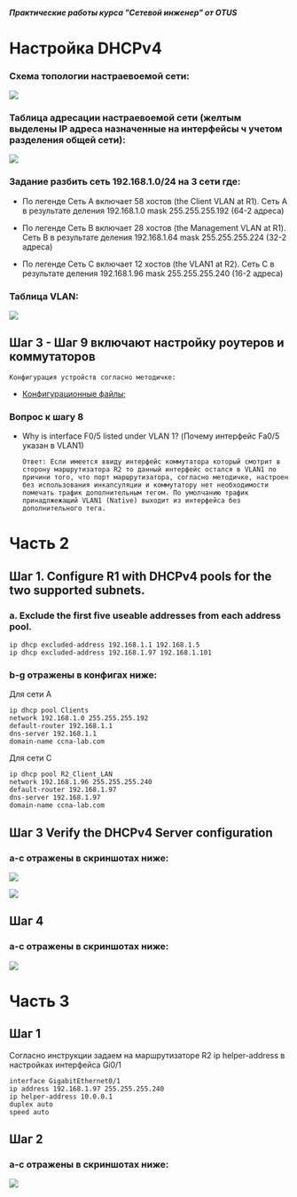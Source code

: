 ##### Практические работы курса "Сетевой инженер" от OTUS
#  Настройка DHCPv4
###  Схема топологии настраевоемой сети:
![](Topology.png)
###  Таблица адресации настраевоемой сети (желтым выделены IP адреса назначенные на интерфейсы ч учетом разделения общей сети):
![](addressing_table.png)
### Задание разбить сеть 192.168.1.0/24 на 3 сети где:

* По легенде Сеть A включает 58 хостов (the Client VLAN at R1). Сеть A в результате деления 192.168.1.0 mask 255.255.255.192 (64-2 адреса)

* По легенде Сеть B включает 28 хостов (the Management VLAN at R1). Сеть B в результате деления 192.168.1.64 mask 255.255.255.224 (32-2 адреса)

* По легенде Сеть C включает 12 хостов (the VLAN1 at R2). Сеть C в результате деления 192.168.1.96 mask 255.255.255.240 (16-2 адреса)

###  Таблица VLAN:
![](vlan_table.png)

## Шаг 3 - Шаг 9 включают настройку роутеров и коммутаторов 
    Конфигурация устройств согласно методичке:
- [Конфигурационные файлы;](config/)

### Вопрос к шагу 8
* Why is interface F0/5 listed under VLAN 1? (Почему интерфейс Fa0/5 указан в VLAN1)

      Ответ: Если имеется ввиду интерфейс коммутатора который смотрит в сторону маршрутизатора R2 то данный интерфейс остался в VLAN1 по причини того, что порт маршрутизатора, согласно методичке, настроен без использования инкапсуляции и коммутатору нет необходимости помечать трафик дополнительным тегом. По умолчанию трафик принадлжежащий VLAN1 (Native) выходит из интерфейса без дополнительного тега.
      
# Часть 2
## Шаг 1. Configure R1 with DHCPv4 pools for the two supported subnets. 
### a. Exclude the first five useable addresses from each address pool.
    ip dhcp excluded-address 192.168.1.1 192.168.1.5
    ip dhcp excluded-address 192.168.1.97 192.168.1.101
    
    
 ### b-g отражены в конфигах ниже:
Для сети A
 
    ip dhcp pool Clients
    network 192.168.1.0 255.255.255.192
    default-router 192.168.1.1
    dns-server 192.168.1.1
    domain-name ccna-lab.com
   
Для сети C 

    ip dhcp pool R2_Client_LAN
    network 192.168.1.96 255.255.255.240
    default-router 192.168.1.97
    dns-server 192.168.1.97
    domain-name ccna-lab.com
    
## Шаг 3 Verify the DHCPv4 Server configuration
### a-c отражены в скриншотах ниже:
![](sh_ip_dhcp_pool.png)

![](sh_ip_dhcp_binding.png)

## Шаг 4
### a-c отражены в скриншотах ниже:
![](ping_192.168.1.1.png)


# Часть 3
## Шаг 1
Согласно инструкции задаем на маршрутизаторе R2 ip helper-address в настройках интерфейса Gi0/1 

    interface GigabitEthernet0/1
    ip address 192.168.1.97 255.255.255.240
    ip helper-address 10.0.0.1
    duplex auto
    speed auto
    
## Шаг 2
### a-c отражены в скриншотах ниже:
![](Ping_B_192.168.1.97.png)
